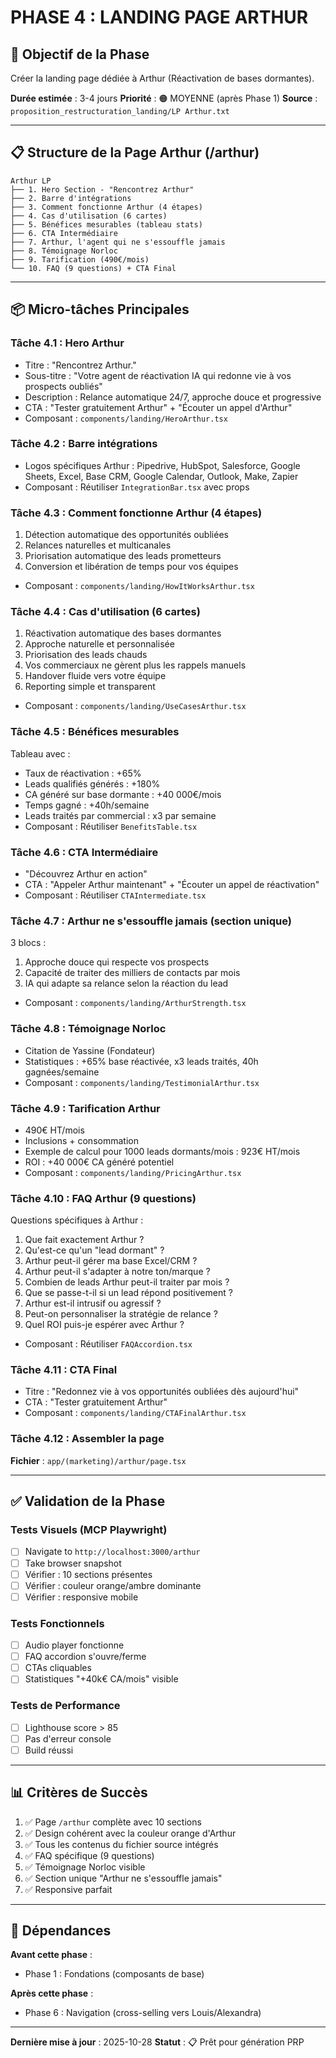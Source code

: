 # PHASE 4 : LANDING PAGE ARTHUR

## 🎯 Objectif de la Phase

Créer la landing page dédiée à Arthur (Réactivation de bases dormantes).

**Durée estimée** : 3-4 jours
**Priorité** : 🟠 MOYENNE (après Phase 1)
**Source** : `proposition_restructuration_landing/LP Arthur.txt`

---

## 📋 Structure de la Page Arthur (/arthur)

```
Arthur LP
├── 1. Hero Section - "Rencontrez Arthur"
├── 2. Barre d'intégrations
├── 3. Comment fonctionne Arthur (4 étapes)
├── 4. Cas d'utilisation (6 cartes)
├── 5. Bénéfices mesurables (tableau stats)
├── 6. CTA Intermédiaire
├── 7. Arthur, l'agent qui ne s'essouffle jamais
├── 8. Témoignage Norloc
├── 9. Tarification (490€/mois)
└── 10. FAQ (9 questions) + CTA Final
```

---

## 📦 Micro-tâches Principales

### Tâche 4.1 : Hero Arthur
- Titre : "Rencontrez Arthur."
- Sous-titre : "Votre agent de réactivation IA qui redonne vie à vos prospects oubliés"
- Description : Relance automatique 24/7, approche douce et progressive
- CTA : "Tester gratuitement Arthur" + "Écouter un appel d'Arthur"
- Composant : `components/landing/HeroArthur.tsx`

### Tâche 4.2 : Barre intégrations
- Logos spécifiques Arthur : Pipedrive, HubSpot, Salesforce, Google Sheets, Excel, Base CRM, Google Calendar, Outlook, Make, Zapier
- Composant : Réutiliser `IntegrationBar.tsx` avec props

### Tâche 4.3 : Comment fonctionne Arthur (4 étapes)
1. Détection automatique des opportunités oubliées
2. Relances naturelles et multicanales
3. Priorisation automatique des leads prometteurs
4. Conversion et libération de temps pour vos équipes
- Composant : `components/landing/HowItWorksArthur.tsx`

### Tâche 4.4 : Cas d'utilisation (6 cartes)
1. Réactivation automatique des bases dormantes
2. Approche naturelle et personnalisée
3. Priorisation des leads chauds
4. Vos commerciaux ne gèrent plus les rappels manuels
5. Handover fluide vers votre équipe
6. Reporting simple et transparent
- Composant : `components/landing/UseCasesArthur.tsx`

### Tâche 4.5 : Bénéfices mesurables
Tableau avec :
- Taux de réactivation : +65%
- Leads qualifiés générés : +180%
- CA généré sur base dormante : +40 000€/mois
- Temps gagné : +40h/semaine
- Leads traités par commercial : x3 par semaine
- Composant : Réutiliser `BenefitsTable.tsx`

### Tâche 4.6 : CTA Intermédiaire
- "Découvrez Arthur en action"
- CTA : "Appeler Arthur maintenant" + "Écouter un appel de réactivation"
- Composant : Réutiliser `CTAIntermediate.tsx`

### Tâche 4.7 : Arthur ne s'essouffle jamais (section unique)
3 blocs :
1. Approche douce qui respecte vos prospects
2. Capacité de traiter des milliers de contacts par mois
3. IA qui adapte sa relance selon la réaction du lead
- Composant : `components/landing/ArthurStrength.tsx`

### Tâche 4.8 : Témoignage Norloc
- Citation de Yassine (Fondateur)
- Statistiques : +65% base réactivée, x3 leads traités, 40h gagnées/semaine
- Composant : `components/landing/TestimonialArthur.tsx`

### Tâche 4.9 : Tarification Arthur
- 490€ HT/mois
- Inclusions + consommation
- Exemple de calcul pour 1000 leads dormants/mois : 923€ HT/mois
- ROI : +40 000€ CA généré potentiel
- Composant : `components/landing/PricingArthur.tsx`

### Tâche 4.10 : FAQ Arthur (9 questions)
Questions spécifiques à Arthur :
1. Que fait exactement Arthur ?
2. Qu'est-ce qu'un "lead dormant" ?
3. Arthur peut-il gérer ma base Excel/CRM ?
4. Arthur peut-il s'adapter à notre ton/marque ?
5. Combien de leads Arthur peut-il traiter par mois ?
6. Que se passe-t-il si un lead répond positivement ?
7. Arthur est-il intrusif ou agressif ?
8. Peut-on personnaliser la stratégie de relance ?
9. Quel ROI puis-je espérer avec Arthur ?
- Composant : Réutiliser `FAQAccordion.tsx`

### Tâche 4.11 : CTA Final
- Titre : "Redonnez vie à vos opportunités oubliées dès aujourd'hui"
- CTA : "Tester gratuitement Arthur"
- Composant : `components/landing/CTAFinalArthur.tsx`

### Tâche 4.12 : Assembler la page
**Fichier** : `app/(marketing)/arthur/page.tsx`

---

## ✅ Validation de la Phase

### Tests Visuels (MCP Playwright)
- [ ] Navigate to `http://localhost:3000/arthur`
- [ ] Take browser snapshot
- [ ] Vérifier : 10 sections présentes
- [ ] Vérifier : couleur orange/ambre dominante
- [ ] Vérifier : responsive mobile

### Tests Fonctionnels
- [ ] Audio player fonctionne
- [ ] FAQ accordion s'ouvre/ferme
- [ ] CTAs cliquables
- [ ] Statistiques "+40k€ CA/mois" visible

### Tests de Performance
- [ ] Lighthouse score > 85
- [ ] Pas d'erreur console
- [ ] Build réussi

---

## 📊 Critères de Succès

1. ✅ Page `/arthur` complète avec 10 sections
2. ✅ Design cohérent avec la couleur orange d'Arthur
3. ✅ Tous les contenus du fichier source intégrés
4. ✅ FAQ spécifique (9 questions)
5. ✅ Témoignage Norloc visible
6. ✅ Section unique "Arthur ne s'essouffle jamais"
7. ✅ Responsive parfait

---

## 🔗 Dépendances

**Avant cette phase** :
- Phase 1 : Fondations (composants de base)

**Après cette phase** :
- Phase 6 : Navigation (cross-selling vers Louis/Alexandra)

---

**Dernière mise à jour** : 2025-10-28
**Statut** : 📋 Prêt pour génération PRP
